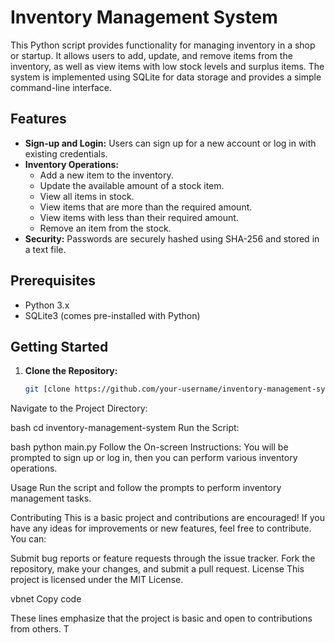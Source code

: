 # Inventory Management System

This Python script provides functionality for managing inventory in a shop or startup. It allows users to add, update, and remove items from the inventory, as well as view items with low stock levels and surplus items. The system is implemented using SQLite for data storage and provides a simple command-line interface.

## Features

- **Sign-up and Login:** Users can sign up for a new account or log in with existing credentials.
- **Inventory Operations:**
  - Add a new item to the inventory.
  - Update the available amount of a stock item.
  - View all items in stock.
  - View items that are more than the required amount.
  - View items with less than their required amount.
  - Remove an item from the stock.
- **Security:** Passwords are securely hashed using SHA-256 and stored in a text file.

## Prerequisites

- Python 3.x
- SQLite3 (comes pre-installed with Python)

## Getting Started

1. **Clone the Repository:**
   ```bash
   git [clone https://github.com/your-username/inventory-management-system.git](https://github.com/Kshitij-pro-coder/Inventory-Management-System.git)
Navigate to the Project Directory:

bash
cd inventory-management-system
Run the Script:

bash
python main.py
Follow the On-screen Instructions: You will be prompted to sign up or log in, then you can perform various inventory operations.

Usage
Run the script and follow the prompts to perform inventory management tasks.

Contributing
This is a basic project and contributions are encouraged! If you have any ideas for improvements or new features, feel free to contribute. You can:

Submit bug reports or feature requests through the issue tracker.
Fork the repository, make your changes, and submit a pull request.
License
This project is licensed under the MIT License.

vbnet
Copy code

These lines emphasize that the project is basic and open to contributions from others. T
